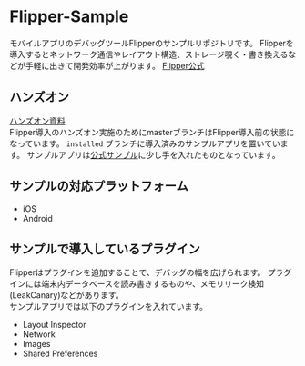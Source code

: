 # Flipper-Sample
モバイルアプリのデバッグツールFlipperのサンプルリポジトリです。
Flipperを導入するとネットワーク通信やレイアウト構造、ストレージ覗く・書き換えるなどが手軽に出きて開発効率が上がります。
[Flipper公式](https://fbflipper.com/)

## ハンズオン
[ハンズオン資料](https://k-tomoyasu.github.io/flipper-handson/index.html)  
Flipper導入のハンズオン実施のためにmasterブランチはFlipper導入前の状態になっています。
`installed` ブランチに導入済みのサンプルアプリを置いています。
サンプルアプリは[公式サンプル](https://github.com/facebook/flipper)に少し手を入れたものとなっています。

## サンプルの対応プラットフォーム
- iOS
- Android

## サンプルで導入しているプラグイン
Flipperはプラグインを追加することで、デバッグの幅を広げられます。
プラグインには端末内データベースを読み書きするものや、メモリリーク検知(LeakCanary)などがあります。  
サンプルアプリでは以下のプラグインを入れています。
- Layout Inspector
- Network
- Images
- Shared Preferences
